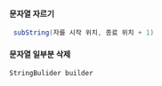 #### 문자열 자르기 
```java
 subString(자를 시작 위치, 종료 위치 + 1)
```

#### 문자열 일부분 삭제
```java
StringBulider builder
```
